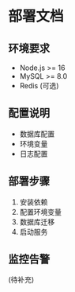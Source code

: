 # 部署文档

## 环境要求
- Node.js >= 16
- MySQL >= 8.0
- Redis (可选)

## 配置说明
- 数据库配置
- 环境变量
- 日志配置

## 部署步骤
1. 安装依赖
2. 配置环境变量
3. 数据库迁移
4. 启动服务

## 监控告警
(待补充) 